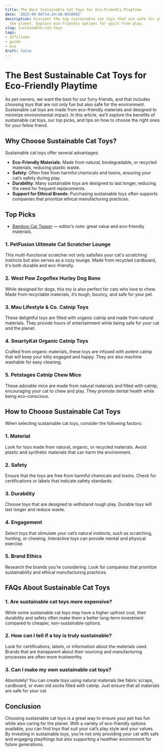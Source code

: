 ```yaml
---
title: The Best Sustainable Cat Toys for Eco-Friendly Playtime
date: '2025-09-04T14:24:40.801099Z'
description: Discover the top sustainable cat toys that are safe for your pet and
  the planet. Explore eco-friendly options for guilt-free play.
slug: sustainable-cat-toys
tags:
- affiliate
- guide
- eco
draft: false
---
```


# The Best Sustainable Cat Toys for Eco-Friendly Playtime

As pet owners, we want the best for our furry friends, and that includes choosing toys that are not only fun but also safe for the environment. Sustainable cat toys are made from eco-friendly materials and designed to minimize environmental impact. In this article, we’ll explore the benefits of sustainable cat toys, our top picks, and tips on how to choose the right ones for your feline friend.

## Why Choose Sustainable Cat Toys?

Sustainable cat toys offer several advantages:

- **Eco-Friendly Materials**: Made from natural, biodegradable, or recycled materials, reducing plastic waste.
- **Safety**: Often free from harmful chemicals and toxins, ensuring your cat’s safety during play.
- **Durability**: Many sustainable toys are designed to last longer, reducing the need for frequent replacements.
- **Support for Ethical Brands**: Purchasing sustainable toys often supports companies that prioritize ethical manufacturing practices.

## Top Picks

- [Bamboo Cat Teaser](https://www.amazon.com/dp/B09XYZ3210/?tag=ecopetguide-20) — editor’s note: great value and eco-friendly materials.

### 1. **PetFusion Ultimate Cat Scratcher Lounge**
This multi-functional scratcher not only satisfies your cat's scratching instincts but also serves as a cozy lounge. Made from recycled cardboard, it's both durable and eco-friendly.

### 2. **West Paw Zogoflex Hurley Dog Bone**
While designed for dogs, this toy is also perfect for cats who love to chew. Made from recyclable materials, it’s tough, bouncy, and safe for your pet.

### 3. **Mau Lifestyle & Co. Catnip Toys**
These delightful toys are filled with organic catnip and made from natural materials. They provide hours of entertainment while being safe for your cat and the planet.

### 4. **SmartyKat Organic Catnip Toys**
Crafted from organic materials, these toys are infused with potent catnip that will keep your kitty engaged and happy. They are also machine washable for easy cleaning.

### 5. **Petstages Catnip Chew Mice**
These adorable mice are made from natural materials and filled with catnip, encouraging your cat to chew and play. They promote dental health while being eco-conscious.

## How to Choose Sustainable Cat Toys

When selecting sustainable cat toys, consider the following factors:

### 1. **Material**
Look for toys made from natural, organic, or recycled materials. Avoid plastic and synthetic materials that can harm the environment.

### 2. **Safety**
Ensure that the toys are free from harmful chemicals and toxins. Check for certifications or labels that indicate safety standards.

### 3. **Durability**
Choose toys that are designed to withstand rough play. Durable toys will last longer and reduce waste.

### 4. **Engagement**
Select toys that stimulate your cat’s natural instincts, such as scratching, hunting, or chewing. Interactive toys can provide mental and physical exercise.

### 5. **Brand Ethics**
Research the brands you’re considering. Look for companies that prioritize sustainability and ethical manufacturing practices.

## FAQs About Sustainable Cat Toys

### 1. **Are sustainable cat toys more expensive?**
While some sustainable cat toys may have a higher upfront cost, their durability and safety often make them a better long-term investment compared to cheaper, non-sustainable options.

### 2. **How can I tell if a toy is truly sustainable?**
Look for certifications, labels, or information about the materials used. Brands that are transparent about their sourcing and manufacturing processes are often more trustworthy.

### 3. **Can I make my own sustainable cat toys?**
Absolutely! You can create toys using natural materials like fabric scraps, cardboard, or even old socks filled with catnip. Just ensure that all materials are safe for your cat.

## Conclusion

Choosing sustainable cat toys is a great way to ensure your pet has fun while also caring for the planet. With a variety of eco-friendly options available, you can find toys that suit your cat’s play style and your values. By investing in sustainable toys, you’re not only providing your cat with safe and engaging playthings but also supporting a healthier environment for future generations.